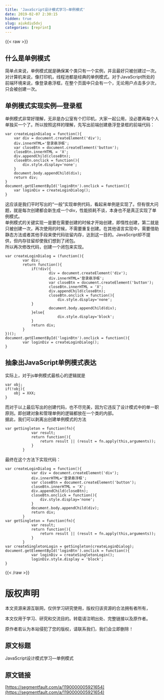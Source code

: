 ```yaml
---
title: 'JavaScript设计模式学习—单例模式' 
date: 2019-02-07 2:30:15
hidden: true
slug: aiukdiu5dvj
categories: [reprint]
---
```


{{< raw >}}

                    
<h2 id="articleHeader0">什么是单例模式</h2>
<p>简单点来说，单例模式就是确保某个类只有一个实例，并且最好只被创建过一次。对计算机来说，像打印机，线程池都是经典的单例模式。对于JavaScript所处的前端环境来说，像登录悬浮框，在整个页面中只会有一个，无论用户点击多少次，只会被创建一次。</p>
<h2 id="articleHeader1">单例模式实现实例—登录框</h2>
<p>单例模式非常好理解，无非是办公室有个打印机，大家一起公用，没必要再每个人单独买一个了。所以按照这样的理解，先写出前端创建悬浮登录框的前端代码：</p>
<div class="widget-codetool" style="display:none;">
      <div class="widget-codetool--inner">
      <span class="selectCode code-tool" data-toggle="tooltip" data-placement="top" title="" data-original-title="全选"></span>
      <span type="button" class="copyCode code-tool" data-toggle="tooltip" data-placement="top" data-clipboard-text="var createLoginDialog = function(){
    var div = document.createElement('div');
    div.innerHTML='登录悬浮框';
    var closeBtn = document.createElement('button');
    closeBtn.innerHTML = 'X';
    div.appendChild(closeBtn);
    closeBtn.onclick = function(){
        div.style.display='none';
    }
    document.body.appendChild(div);
    return div;
}
document.getElementById('loginBtn').onclick = function(){
    var loginDiv = createLoginDialog();
}" title="" data-original-title="复制"></span>
      <span type="button" class="saveToNote code-tool" data-toggle="tooltip" data-placement="top" title="" data-original-title="放进笔记"></span>
      </div>
      </div><pre class="hljs javascript"><code><span class="hljs-keyword">var</span> createLoginDialog = <span class="hljs-function"><span class="hljs-keyword">function</span>(<span class="hljs-params"></span>)</span>{
    <span class="hljs-keyword">var</span> div = <span class="hljs-built_in">document</span>.createElement(<span class="hljs-string">'div'</span>);
    div.innerHTML=<span class="hljs-string">'登录悬浮框'</span>;
    <span class="hljs-keyword">var</span> closeBtn = <span class="hljs-built_in">document</span>.createElement(<span class="hljs-string">'button'</span>);
    closeBtn.innerHTML = <span class="hljs-string">'X'</span>;
    div.appendChild(closeBtn);
    closeBtn.onclick = <span class="hljs-function"><span class="hljs-keyword">function</span>(<span class="hljs-params"></span>)</span>{
        div.style.display=<span class="hljs-string">'none'</span>;
    }
    <span class="hljs-built_in">document</span>.body.appendChild(div);
    <span class="hljs-keyword">return</span> div;
}
<span class="hljs-built_in">document</span>.getElementById(<span class="hljs-string">'loginBtn'</span>).onclick = <span class="hljs-function"><span class="hljs-keyword">function</span>(<span class="hljs-params"></span>)</span>{
    <span class="hljs-keyword">var</span> loginDiv = createLoginDialog();
}</code></pre>
<p>这应该是我们平时写出的“一般”实现单例代码，看起来单例是实现了。但有很大问题，就是每次创建都会新生成一个div，性能损耗不谈，本身也不是真正实现了单例模式。<br>单例模式的关键实现一是要在需要创建的时候才开始创建，即惰性创建，第二就是只被创建一次，再次使用的时候，不需要重复创建。在其他语言实现中，需要借助静态方法或者其他手段来使代码驻留内存，达到这一目的。JavaScript却不提供，但内存驻留却使我们想到了闭包。<br>所以再次修改代码，创建一个闭包来实现。</p>
<div class="widget-codetool" style="display:none;">
      <div class="widget-codetool--inner">
      <span class="selectCode code-tool" data-toggle="tooltip" data-placement="top" title="" data-original-title="全选"></span>
      <span type="button" class="copyCode code-tool" data-toggle="tooltip" data-placement="top" data-clipboard-text="var createLoginDialog = (function(){
        var div;
        return function(){
            if(!div){
                    div = document.createElement('div');
                    div.innerHTML='登录悬浮框';
                    var closeBtn = document.createElement('button');
                    closeBtn.innerHTML = 'X';
                    div.appendChild(closeBtn);
                    closeBtn.onclick = function(){
                        div.style.display='none';
            }
                    document.body.appendChild(div);
            }else{
                        div.style.display='block';
            }
            return div;
        }
})();
document.getElementById('loginBtn').onclick = function(){
        var loginDiv = createLoginDialog();
}" title="" data-original-title="复制"></span>
      <span type="button" class="saveToNote code-tool" data-toggle="tooltip" data-placement="top" title="" data-original-title="放进笔记"></span>
      </div>
      </div><pre class="hljs javascript"><code><span class="hljs-keyword">var</span> createLoginDialog = (<span class="hljs-function"><span class="hljs-keyword">function</span>(<span class="hljs-params"></span>)</span>{
        <span class="hljs-keyword">var</span> div;
        <span class="hljs-keyword">return</span> <span class="hljs-function"><span class="hljs-keyword">function</span>(<span class="hljs-params"></span>)</span>{
            <span class="hljs-keyword">if</span>(!div){
                    div = <span class="hljs-built_in">document</span>.createElement(<span class="hljs-string">'div'</span>);
                    div.innerHTML=<span class="hljs-string">'登录悬浮框'</span>;
                    <span class="hljs-keyword">var</span> closeBtn = <span class="hljs-built_in">document</span>.createElement(<span class="hljs-string">'button'</span>);
                    closeBtn.innerHTML = <span class="hljs-string">'X'</span>;
                    div.appendChild(closeBtn);
                    closeBtn.onclick = <span class="hljs-function"><span class="hljs-keyword">function</span>(<span class="hljs-params"></span>)</span>{
                        div.style.display=<span class="hljs-string">'none'</span>;
            }
                    <span class="hljs-built_in">document</span>.body.appendChild(div);
            }<span class="hljs-keyword">else</span>{
                        div.style.display=<span class="hljs-string">'block'</span>;
            }
            <span class="hljs-keyword">return</span> div;
        }
})();
<span class="hljs-built_in">document</span>.getElementById(<span class="hljs-string">'loginBtn'</span>).onclick = <span class="hljs-function"><span class="hljs-keyword">function</span>(<span class="hljs-params"></span>)</span>{
        <span class="hljs-keyword">var</span> loginDiv = createLoginDialog();
}</code></pre>
<h2 id="articleHeader2">抽象出JavaScript单例模式表达</h2>
<p>实际上，对于js单例模式最核心的逻辑就是</p>
<div class="widget-codetool" style="display:none;">
      <div class="widget-codetool--inner">
      <span class="selectCode code-tool" data-toggle="tooltip" data-placement="top" title="" data-original-title="全选"></span>
      <span type="button" class="copyCode code-tool" data-toggle="tooltip" data-placement="top" data-clipboard-text="var obj;
if(!obj){
    obj = XXX;
}" title="" data-original-title="复制"></span>
      <span type="button" class="saveToNote code-tool" data-toggle="tooltip" data-placement="top" title="" data-original-title="放进笔记"></span>
      </div>
      </div><pre class="hljs actionscript"><code><span class="hljs-keyword">var</span> obj;
<span class="hljs-keyword">if</span>(!obj){
    obj = XXX;
}</code></pre>
<p>而对于以上最后写出的创建代码，也不尽完美，因为它违反了设计模式中的单一职原则。即创建对象和管理单例的逻辑都放在一个类的内部。<br>据此，我们可以剥离出创建单例模式的方法</p>
<div class="widget-codetool" style="display:none;">
      <div class="widget-codetool--inner">
      <span class="selectCode code-tool" data-toggle="tooltip" data-placement="top" title="" data-original-title="全选"></span>
      <span type="button" class="copyCode code-tool" data-toggle="tooltip" data-placement="top" data-clipboard-text="var getSingleton = function(fn){
            var result;
            return function(){
                return result || (result = fn.apply(this,arguments));
            }
        }" title="" data-original-title="复制"></span>
      <span type="button" class="saveToNote code-tool" data-toggle="tooltip" data-placement="top" title="" data-original-title="放进笔记"></span>
      </div>
      </div><pre class="hljs javascript"><code><span class="hljs-keyword">var</span> getSingleton = <span class="hljs-function"><span class="hljs-keyword">function</span>(<span class="hljs-params">fn</span>)</span>{
            <span class="hljs-keyword">var</span> result;
            <span class="hljs-keyword">return</span> <span class="hljs-function"><span class="hljs-keyword">function</span>(<span class="hljs-params"></span>)</span>{
                <span class="hljs-keyword">return</span> result || (result = fn.apply(<span class="hljs-keyword">this</span>,<span class="hljs-built_in">arguments</span>));
            }
        }</code></pre>
<p>最终在这个方法下实现代码：</p>
<div class="widget-codetool" style="display:none;">
      <div class="widget-codetool--inner">
      <span class="selectCode code-tool" data-toggle="tooltip" data-placement="top" title="" data-original-title="全选"></span>
      <span type="button" class="copyCode code-tool" data-toggle="tooltip" data-placement="top" data-clipboard-text="var createLoginDialog = function(){
            var div = document.createElement('div');
            div.innerHTML='登录悬浮框';
            var closeBtn = document.createElement('button');
            closeBtn.innerHTML = 'X';
            div.appendChild(closeBtn);
            closeBtn.onclick = function(){
                div.style.display='none';
            }
            document.body.appendChild(div);
            return div;
        }
var getSingleton = function(fn){
            var result;
            return function(){
                return result || (result = fn.apply(this,arguments));
            }
        }
var createSingletonLogin = getSingleton(createLoginDialog);
document.getElementById('loginBtn').onclick = function(){
            var loginDiv = createSingletonLogin();
            loginDiv.style.display = 'block';
}" title="" data-original-title="复制"></span>
      <span type="button" class="saveToNote code-tool" data-toggle="tooltip" data-placement="top" title="" data-original-title="放进笔记"></span>
      </div>
      </div><pre class="hljs javascript"><code><span class="hljs-keyword">var</span> createLoginDialog = <span class="hljs-function"><span class="hljs-keyword">function</span>(<span class="hljs-params"></span>)</span>{
            <span class="hljs-keyword">var</span> div = <span class="hljs-built_in">document</span>.createElement(<span class="hljs-string">'div'</span>);
            div.innerHTML=<span class="hljs-string">'登录悬浮框'</span>;
            <span class="hljs-keyword">var</span> closeBtn = <span class="hljs-built_in">document</span>.createElement(<span class="hljs-string">'button'</span>);
            closeBtn.innerHTML = <span class="hljs-string">'X'</span>;
            div.appendChild(closeBtn);
            closeBtn.onclick = <span class="hljs-function"><span class="hljs-keyword">function</span>(<span class="hljs-params"></span>)</span>{
                div.style.display=<span class="hljs-string">'none'</span>;
            }
            <span class="hljs-built_in">document</span>.body.appendChild(div);
            <span class="hljs-keyword">return</span> div;
        }
<span class="hljs-keyword">var</span> getSingleton = <span class="hljs-function"><span class="hljs-keyword">function</span>(<span class="hljs-params">fn</span>)</span>{
            <span class="hljs-keyword">var</span> result;
            <span class="hljs-keyword">return</span> <span class="hljs-function"><span class="hljs-keyword">function</span>(<span class="hljs-params"></span>)</span>{
                <span class="hljs-keyword">return</span> result || (result = fn.apply(<span class="hljs-keyword">this</span>,<span class="hljs-built_in">arguments</span>));
            }
        }
<span class="hljs-keyword">var</span> createSingletonLogin = getSingleton(createLoginDialog);
<span class="hljs-built_in">document</span>.getElementById(<span class="hljs-string">'loginBtn'</span>).onclick = <span class="hljs-function"><span class="hljs-keyword">function</span>(<span class="hljs-params"></span>)</span>{
            <span class="hljs-keyword">var</span> loginDiv = createSingletonLogin();
            loginDiv.style.display = <span class="hljs-string">'block'</span>;
}</code></pre>

                
{{< /raw >}}

# 版权声明
本文资源来源互联网，仅供学习研究使用，版权归该资源的合法拥有者所有，

本文仅用于学习、研究和交流目的。转载请注明出处、完整链接以及原作者。

原作者若认为本站侵犯了您的版权，请联系我们，我们会立即删除！

## 原文标题
JavaScript设计模式学习—单例模式

## 原文链接
[https://segmentfault.com/a/1190000005921654](https://segmentfault.com/a/1190000005921654)

